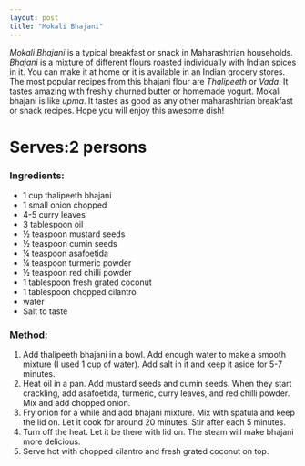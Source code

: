 ```yaml
---
layout: post
title: "Mokali Bhajani"
---
```




_Mokali Bhajani_ is a typical breakfast or snack in Maharashtrian households. _Bhajani_ is  a mixture of different flours roasted individually with Indian spices in it. You can make it at home or it is available in an Indian grocery stores. The most popular recipes from this bhajani flour are _Thalipeeth_ or _Vada_. It tastes amazing with freshly churned butter or homemade yogurt. 
Mokali bhajani is like _upma_. It tastes as good as any other maharashtrian breakfast or snack recipes. Hope you will enjoy this awesome dish! 

# Serves:2 persons

### Ingredients:
* 1 cup thalipeeth bhajani
* 1 small onion chopped
* 4-5 curry leaves
* 3 tablespoon oil
* ½ teaspoon mustard seeds
* ½ teaspoon cumin seeds
* ¼ teaspoon asafoetida
* ¼ teaspoon turmeric powder
* ½ teaspoon red chilli powder
* 1 tablespoon fresh grated coconut
* 1 tablespoon chopped cilantro
* water  
* Salt to taste

### Method:
1. Add thalipeeth bhajani in a bowl. Add enough water to make a smooth mixture (I used 1 cup of water).  Add salt in it and keep it aside for 5-7 minutes. 
2. Heat oil in a pan. Add mustard seeds and cumin seeds. When they start crackling, add asafoetida, turmeric, curry leaves, and red chilli powder. Mix and add chopped onion. 
3. Fry onion for a while and add bhajani mixture. Mix with spatula and keep the lid on. Let it cook for around 20 minutes. Stir after each 5 minutes. 
4. Turn off the heat. Let it be there with lid on. The steam will make bhajani more delicious. 
5. Serve hot with chopped cilantro and fresh grated coconut on top.